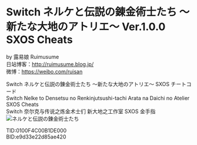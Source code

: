 # Switch ネルケと伝説の錬金術士たち ～新たな大地のアトリエ～ Ver.1.0.0 SXOS Cheats
by 露易娘 Ruimusume</br>
日站博客：http://ruimusume.blog.jp/</br>
微博：https://weibo.com/ruisan</br>

Switch ネルケと伝説の錬金術士たち ～新たな大地のアトリエ～ SXOS チートコード</br>
Switch Nelke to Densetsu no Renkinjutsushi-tachi Arata na Daichi no Atelier SXOS Cheats</br>
Switch 奈尔克与传说之炼金术士们 新大地之工作室 SXOS 金手指
<img src="https://i.imgur.com/dnEtdhO.jpg" alt="ネルケと伝説の錬金術士たち"/>

TID:0100F4C00B1DE000</br>
BID:e9d33e22d85ae420
